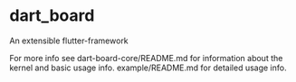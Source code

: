 # dart_board
An extensible flutter-framework


For more info see 
dart-board-core/README.md for information about the kernel and basic usage info.
example/README.md for detailed usage info.

